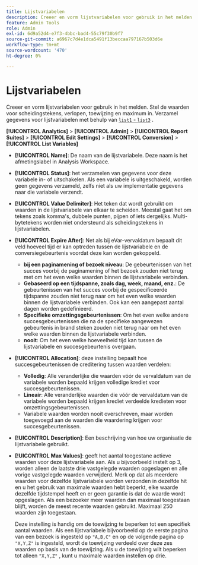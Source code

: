```yaml
---
title: Lijstvariabelen
description: Creeer en vorm lijstvariabelen voor gebruik in het melden.
feature: Admin Tools
role: Admin
exl-id: 6d9a52d4-e7f3-4bbc-bad4-55c79f30b9f7
source-git-commit: a6967c7d4e1dca5491f13beccaa797167b503d6e
workflow-type: tm+mt
source-wordcount: '470'
ht-degree: 0%

---
```


# Lijstvariabelen

Creeer en vorm lijstvariabelen voor gebruik in het melden. Stel de waarden voor scheidingstekens, verlopen, toewijzing en maximum in. Verzamel gegevens voor lijstvariabelen met behulp van [`list1` - `list3`](/help/implement/vars/page-vars/list.md) .

**[!UICONTROL Analytics]** > **[!UICONTROL Admin]** > **[!UICONTROL Report Suites]** > **[!UICONTROL Edit Settings]** > **[!UICONTROL Conversion]** > **[!UICONTROL List Variables]**

* **[!UICONTROL Name]**: De naam van de lijstvariabele. Deze naam is het afmetingslabel in Analysis Workspace.

* **[!UICONTROL Status]**: het verzamelen van gegevens voor deze variabele in- of uitschakelen. Als een variabele is uitgeschakeld, worden geen gegevens verzameld, zelfs niet als uw implementatie gegevens naar die variabele verzendt.

* **[!UICONTROL Value Delimiter]**: Het teken dat wordt gebruikt om waarden in de lijstvariabele van elkaar te scheiden. Meestal gaat het om tekens zoals komma&#39;s, dubbele punten, pijpen of iets dergelijks. Multi-bytetekens worden niet ondersteund als scheidingstekens in lijstvariabelen.

* **[!UICONTROL Expire After]**: Net als bij eVar-vervaldatum bepaalt dit veld hoeveel tijd er kan optreden tussen de lijstvariabele en de conversiegebeurtenis voordat deze kan worden gekoppeld.
   * **bij een paginamening of bezoek niveau**: De gebeurtenissen van het succes voorbij de paginamening of het bezoek zouden niet terug met om het even welke waarden binnen de lijstvariabele verbinden.
   * **Gebaseerd op een tijdspanne, zoals dag, week, maand, enz.**: De gebeurtenissen van het succes voorbij de gespecificeerde tijdspanne zouden niet terug naar om het even welke waarden binnen de lijstvariabele verbinden. Ook kan een aangepast aantal dagen worden gedefinieerd.
   * **Specifieke omzettingsgebeurtenissen**: Om het even welke andere succesgebeurtenissen die na de specifieke aangewezen gebeurtenis in brand steken zouden niet terug naar om het even welke waarden binnen de lijstvariabele verbinden.
   * **nooit**: Om het even welke hoeveelheid tijd kan tussen de lijstvariabele en succesgebeurtenis overgaan.

* **[!UICONTROL Allocation]**: deze instelling bepaalt hoe succesgebeurtenissen de creditering tussen waarden verdelen:
   * **Volledig**: Alle veranderlijke die waarden vóór de vervaldatum van de variabele worden bepaald krijgen volledige krediet voor succesgebeurtenissen.
   * **Lineair**: Alle veranderlijke waarden die vóór de vervaldatum van de variabele worden bepaald krijgen krediet verdeelde kredieten voor omzettingsgebeurtenissen.
   * Variabele waarden worden nooit overschreven, maar worden toegevoegd aan de waarden die waardering krijgen voor succesgebeurtenissen.

* **[!UICONTROL Description]**: Een beschrijving van hoe uw organisatie de lijstvariabele gebruikt.

* **[!UICONTROL Max Values]**: geeft het aantal toegestane actieve waarden voor deze lijstvariabele aan. Als u bijvoorbeeld instelt op 3, worden alleen de laatste drie vastgelegde waarden opgeslagen en alle vorige vastgelegde waarden verwijderd. Merk op dat als meerdere waarden voor dezelfde lijstvariabele worden verzonden in dezelfde hit en u het gebruik van maximale waarden hebt beperkt, elke waarde dezelfde tijdstempel heeft en er geen garantie is dat de waarde wordt opgeslagen. Als een bezoeker meer waarden dan maximaal toegestaan blijft, worden de meest recente waarden gebruikt. Maximaal 250 waarden zijn toegestaan.

  Deze instelling is handig om de toewijzing te beperken tot een specifiek aantal waarden. Als een lijstvariabele bijvoorbeeld op de eerste pagina van een bezoek is ingesteld op `"A,B,C"` en op de volgende pagina op `"X,Y,Z"` is ingesteld, wordt de toewijzing verdeeld over deze zes waarden op basis van de toewijzing. Als u de toewijzing wilt beperken tot alleen `"X,Y,Z"` , kunt u maximale waarden instellen op drie.
